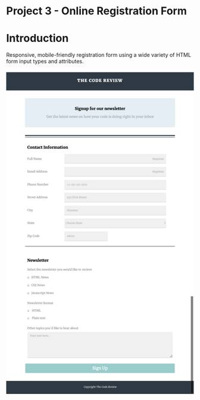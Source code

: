 Project 3 - Online Registration Form
=========

# Introduction
Responsive, mobile-friendly registration form using a wide variety of HTML form input types and attributes.

![Online Registration Form mobile](form.png)